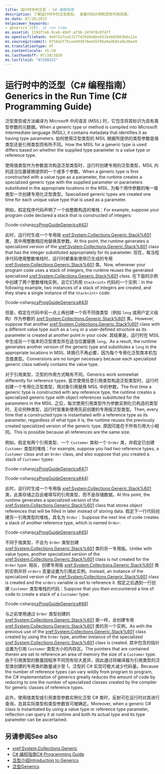 ```yaml
---
title: 运行时中的泛型 - C# 编程指南
description: 了解运行时中的泛型类型。 查看代码示例和其他可用资源。
ms.date: 07/20/2015
helpviewer_keywords:
- generics [C#], at run time
ms.assetid: 119df7e6-9ceb-49df-af36-24f8f8c0747f
ms.openlocfilehash: 8e072e7aa53177929dda0be931beb85863b6a12e
ms.sourcegitcommit: 6f58a5f75ceeb936f8ee5b786e9adb81a9a3bee9
ms.translationtype: HT
ms.contentlocale: zh-CN
ms.lasthandoff: 07/28/2020
ms.locfileid: "87299222"
---
```

# <a name="generics-in-the-run-time-c-programming-guide"></a><span data-ttu-id="000ce-104">运行时中的泛型（C# 编程指南）</span><span class="sxs-lookup"><span data-stu-id="000ce-104">Generics in the Run Time (C# Programming Guide)</span></span>
<span data-ttu-id="000ce-105">泛型类型或方法编译为 Microsoft 中间语言 (MSIL) 时，它包含将其标识为具有类型参数的元数据。</span><span class="sxs-lookup"><span data-stu-id="000ce-105">When a generic type or method is compiled into Microsoft intermediate language (MSIL), it contains metadata that identifies it as having type parameters.</span></span> <span data-ttu-id="000ce-106">如何使用泛型类型的 MSIL 根据所提供的类型参数是值类型还是引用类型而有所不同。</span><span class="sxs-lookup"><span data-stu-id="000ce-106">How the MSIL for a generic type is used differs based on whether the supplied type parameter is a value type or reference type.</span></span>  
  
 <span data-ttu-id="000ce-107">使用值类型作为参数首次构造泛型类型时，运行时创建专用的泛型类型，MSIL 内的适当位置替换提供的一个或多个参数。</span><span class="sxs-lookup"><span data-stu-id="000ce-107">When a generic type is first constructed with a value type as a parameter, the runtime creates a specialized generic type with the supplied parameter or parameters substituted in the appropriate locations in the MSIL.</span></span> <span data-ttu-id="000ce-108">为每个用作参数的唯一值类型一次创建专用化泛型类型。</span><span class="sxs-lookup"><span data-stu-id="000ce-108">Specialized generic types are created one time for each unique value type that is used as a parameter.</span></span>  
  
 <span data-ttu-id="000ce-109">例如，假定程序代码声明了一个由整数构造的堆栈：</span><span class="sxs-lookup"><span data-stu-id="000ce-109">For example, suppose your program code declared a stack that is constructed of integers:</span></span>  
  
 [!code-csharp[csProgGuideGenerics#42](~/samples/snippets/csharp/VS_Snippets_VBCSharp/csProgGuideGenerics/CS/Generics.cs#42)]  
  
 <span data-ttu-id="000ce-110">此时，运行时生成一个专用版 <xref:System.Collections.Generic.Stack%601> 类，其中用整数相应地替换其参数。</span><span class="sxs-lookup"><span data-stu-id="000ce-110">At this point, the runtime generates a specialized version of the <xref:System.Collections.Generic.Stack%601> class that has the integer substituted appropriately for its parameter.</span></span> <span data-ttu-id="000ce-111">现在，每当程序代码使用整数堆栈时，运行时都重新使用已生成的专用 <xref:System.Collections.Generic.Stack%601> 类。</span><span class="sxs-lookup"><span data-stu-id="000ce-111">Now, whenever your program code uses a stack of integers, the runtime reuses the generated specialized <xref:System.Collections.Generic.Stack%601> class.</span></span> <span data-ttu-id="000ce-112">在下面的示例中创建了两个整数堆栈实例，且它们共用 `Stack<int>` 代码的一个实例：</span><span class="sxs-lookup"><span data-stu-id="000ce-112">In the following example, two instances of a stack of integers are created, and they share a single instance of the `Stack<int>` code:</span></span>  
  
 [!code-csharp[csProgGuideGenerics#43](~/samples/snippets/csharp/VS_Snippets_VBCSharp/csProgGuideGenerics/CS/Generics.cs#43)]  
  
 <span data-ttu-id="000ce-113">但是，假定在代码中另一点上再创建一个将不同值类型（例如 `long` 或用户定义结构）作为参数的 <xref:System.Collections.Generic.Stack%601> 类。</span><span class="sxs-lookup"><span data-stu-id="000ce-113">However, suppose that another <xref:System.Collections.Generic.Stack%601> class with a different value type such as a `long` or a user-defined structure as its parameter is created at another point in your code.</span></span> <span data-ttu-id="000ce-114">其结果是，运行时在 MSIL 中生成另一个版本的泛型类型并在适当位置替换 `long`。</span><span class="sxs-lookup"><span data-stu-id="000ce-114">As a result, the runtime generates another version of the generic type and substitutes a `long` in the appropriate locations in MSIL.</span></span> <span data-ttu-id="000ce-115">转换已不再必要，因为每个专用化泛型类本机包含值类型。</span><span class="sxs-lookup"><span data-stu-id="000ce-115">Conversions are no longer necessary because each specialized generic class natively contains the value type.</span></span>  
  
 <span data-ttu-id="000ce-116">对于引用类型，泛型的作用方式略有不同。</span><span class="sxs-lookup"><span data-stu-id="000ce-116">Generics work somewhat differently for reference types.</span></span> <span data-ttu-id="000ce-117">首次使用任意引用类型构造泛型类型时，运行时创建一个专用化泛型类型，用对象引用替换 MSIL 中的参数。</span><span class="sxs-lookup"><span data-stu-id="000ce-117">The first time a generic type is constructed with any reference type, the runtime creates a specialized generic type with object references substituted for the parameters in the MSIL.</span></span> <span data-ttu-id="000ce-118">之后，每次使用引用类型作为参数实例化已构造的类型时，无论何种类型，运行时皆重新使用先前创建的专用版泛型类型。</span><span class="sxs-lookup"><span data-stu-id="000ce-118">Then, every time that a constructed type is instantiated with a reference type as its parameter, regardless of what type it is, the runtime reuses the previously created specialized version of the generic type.</span></span> <span data-ttu-id="000ce-119">原因可能在于所有引用大小相同。</span><span class="sxs-lookup"><span data-stu-id="000ce-119">This is possible because all references are the same size.</span></span>  
  
 <span data-ttu-id="000ce-120">例如，假定有两个引用类型、一个 `Customer` 类和一个 `Order` 类，并假定已创建 `Customer` 类型的堆栈：</span><span class="sxs-lookup"><span data-stu-id="000ce-120">For example, suppose you had two reference types, a `Customer` class and an `Order` class, and also suppose that you created a stack of `Customer` types:</span></span>  
  
 [!code-csharp[csProgGuideGenerics#47](~/samples/snippets/csharp/VS_Snippets_VBCSharp/csProgGuideGenerics/CS/Generics.cs#47)]  
  
 [!code-csharp[csProgGuideGenerics#44](~/samples/snippets/csharp/VS_Snippets_VBCSharp/csProgGuideGenerics/CS/Generics.cs#44)]  
  
 <span data-ttu-id="000ce-121">此时，运行时生成一个专用版 <xref:System.Collections.Generic.Stack%601> 类，此类存储之后会被填写的引用类型，而不是存储数据。</span><span class="sxs-lookup"><span data-stu-id="000ce-121">At this point, the runtime generates a specialized version of the <xref:System.Collections.Generic.Stack%601> class that stores object references that will be filled in later instead of storing data.</span></span> <span data-ttu-id="000ce-122">假定下一行代码创建另一引用类型的堆栈，其名为 `Order`：</span><span class="sxs-lookup"><span data-stu-id="000ce-122">Suppose the next line of code creates a stack of another reference type, which is named `Order`:</span></span>  
  
 [!code-csharp[csProgGuideGenerics#45](~/samples/snippets/csharp/VS_Snippets_VBCSharp/csProgGuideGenerics/CS/Generics.cs#45)]  
  
 <span data-ttu-id="000ce-123">不同于值类型，不会为 `Order` 类型创建 <xref:System.Collections.Generic.Stack%601> 类的另一专用版。</span><span class="sxs-lookup"><span data-stu-id="000ce-123">Unlike with value types, another specialized version of the <xref:System.Collections.Generic.Stack%601> class is not created for the `Order` type.</span></span> <span data-ttu-id="000ce-124">相反，创建专用版 <xref:System.Collections.Generic.Stack%601> 类的实例并将 `orders` 变量设置为引用此实例。</span><span class="sxs-lookup"><span data-stu-id="000ce-124">Instead, an instance of the specialized version of the <xref:System.Collections.Generic.Stack%601> class is created and the `orders` variable is set to reference it.</span></span> <span data-ttu-id="000ce-125">假定之后遇到一行创建 `Customer` 类型堆栈的代码：</span><span class="sxs-lookup"><span data-stu-id="000ce-125">Suppose that you then encountered a line of code to create a stack of a `Customer` type:</span></span>  
  
 [!code-csharp[csProgGuideGenerics#46](~/samples/snippets/csharp/VS_Snippets_VBCSharp/csProgGuideGenerics/CS/Generics.cs#46)]  
  
 <span data-ttu-id="000ce-126">与之前使用通过 `Order` 类型创建的 <xref:System.Collections.Generic.Stack%601> 类一样，会创建专用 <xref:System.Collections.Generic.Stack%601> 类的另一个实例。</span><span class="sxs-lookup"><span data-stu-id="000ce-126">As with the previous use of the <xref:System.Collections.Generic.Stack%601> class created by using the `Order` type, another instance of the specialized <xref:System.Collections.Generic.Stack%601> class is created.</span></span> <span data-ttu-id="000ce-127">其中包含的指针设置为引用 `Customer` 类型大小的内存区。</span><span class="sxs-lookup"><span data-stu-id="000ce-127">The pointers that are contained therein are set to reference an area of memory the size of a `Customer` type.</span></span> <span data-ttu-id="000ce-128">由于引用类型的数量因程序不同而有较大差异，因此通过将编译器为引用类型的泛型类创建的专用类的数量减少至 1，泛型的 C# 实现可极大减少代码量。</span><span class="sxs-lookup"><span data-stu-id="000ce-128">Because the number of reference types can vary wildly from program to program, the C# implementation of generics greatly reduces the amount of code by reducing to one the number of specialized classes created by the compiler for generic classes of reference types.</span></span>  
  
 <span data-ttu-id="000ce-129">此外，使用值类型或引用类型参数实例化泛型 C# 类时，反射可在运行时对其进行查询，且其实际类型和类型参数皆可被确定。</span><span class="sxs-lookup"><span data-stu-id="000ce-129">Moreover, when a generic C# class is instantiated by using a value type or reference type parameter, reflection can query it at runtime and both its actual type and its type parameter can be ascertained.</span></span>  
  
## <a name="see-also"></a><span data-ttu-id="000ce-130">另请参阅</span><span class="sxs-lookup"><span data-stu-id="000ce-130">See also</span></span>

- <xref:System.Collections.Generic>
- [<span data-ttu-id="000ce-131">C# 编程指南</span><span class="sxs-lookup"><span data-stu-id="000ce-131">C# Programming Guide</span></span>](../index.md)
- [<span data-ttu-id="000ce-132">泛型介绍</span><span class="sxs-lookup"><span data-stu-id="000ce-132">Introduction to Generics</span></span>](./index.md)
- [<span data-ttu-id="000ce-133">泛型</span><span class="sxs-lookup"><span data-stu-id="000ce-133">Generics</span></span>](../../../standard/generics/index.md)
